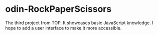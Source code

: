 # odin-RockPaperScissors

The third project from TOP. It showcases basic JavaScript knowledge. I hope to add a user interface to make it more accessible.
